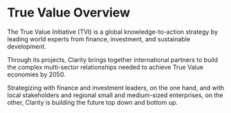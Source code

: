 # True Value Overview

The True Value Initiative \(TVI\) is a global knowledge-to-action strategy by leading world experts from finance, investment, and sustainable development.

Through its projects, Clarity brings together international partners to build the complex multi-sector relationships needed to achieve True Value economies by 2050.

Strategizing with finance and investment leaders, on the one hand, and with local stakeholders and regional small and medium-sized enterprises, on the other, Clarity is building the future top down and bottom up.

